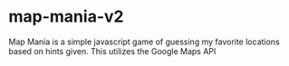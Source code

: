 # map-mania-v2
Map Mania is a simple javascript game of guessing my favorite locations based on hints given. 
This utilizes the Google Maps API
